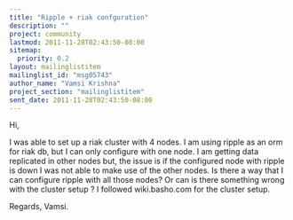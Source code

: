 ```yaml
---
title: "Ripple + riak confguration"
description: ""
project: community
lastmod: 2011-11-28T02:43:50-08:00
sitemap:
  priority: 0.2
layout: mailinglistitem
mailinglist_id: "msg05743"
author_name: "Vamsi Krishna"
project_section: "mailinglistitem"
sent_date: 2011-11-28T02:43:50-08:00
---
```



Hi,

 I was able to set up a riak cluster with 4 nodes. I am using ripple as an
orm for riak db, but I can only configure with one node. I am getting data
replicated in other nodes but, the issue is if the configured node with
ripple is down I was not able to make use of the other nodes. Is there a
way that I can configure ripple with all those nodes? Or can is there
something wrong with the cluster setup ? I followed wiki.basho.com for the
cluster setup.

Regards,
Vamsi.
